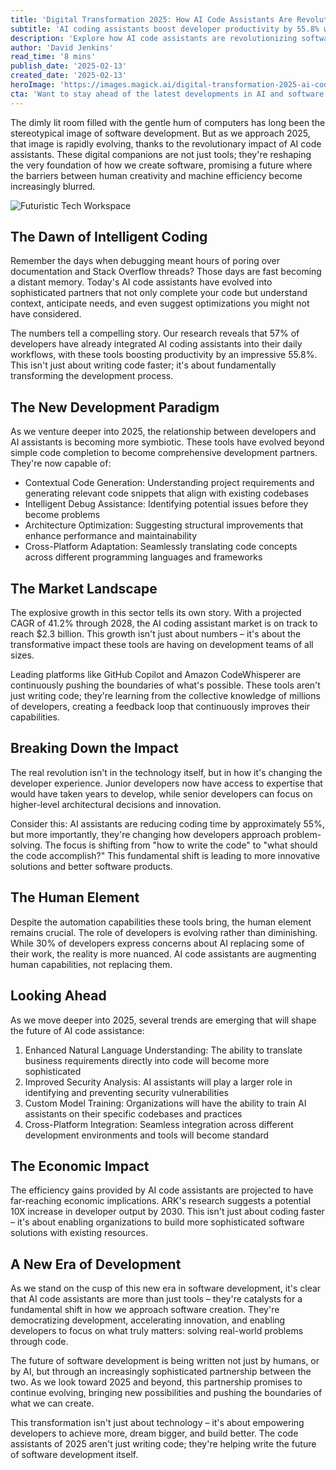 ```yaml
---
title: 'Digital Transformation 2025: How AI Code Assistants Are Revolutionizing Software Development'
subtitle: 'AI coding assistants boost developer productivity by 55.8% while transforming software development'
description: 'Explore how AI code assistants are revolutionizing software development in 2025. Learn about the advancements in intelligent coding, its impact on productivity, and the transformative implications for developers and organizations.'
author: 'David Jenkins'
read_time: '8 mins'
publish_date: '2025-02-13'
created_date: '2025-02-13'
heroImage: 'https://images.magick.ai/digital-transformation-2025-ai-coding.jpg'
cta: 'Want to stay ahead of the latest developments in AI and software development? Follow us on LinkedIn for exclusive insights, expert analysis, and engaging discussions about the future of coding!'
---
```


The dimly lit room filled with the gentle hum of computers has long been the stereotypical image of software development. But as we approach 2025, that image is rapidly evolving, thanks to the revolutionary impact of AI code assistants. These digital companions are not just tools; they're reshaping the very foundation of how we create software, promising a future where the barriers between human creativity and machine efficiency become increasingly blurred.

![Futuristic Tech Workspace](https://i.magick.ai/PIXE/1739514259803_magick_img.webp)

## The Dawn of Intelligent Coding

Remember the days when debugging meant hours of poring over documentation and Stack Overflow threads? Those days are fast becoming a distant memory. Today's AI code assistants have evolved into sophisticated partners that not only complete your code but understand context, anticipate needs, and even suggest optimizations you might not have considered.

The numbers tell a compelling story. Our research reveals that 57% of developers have already integrated AI coding assistants into their daily workflows, with these tools boosting productivity by an impressive 55.8%. This isn't just about writing code faster; it's about fundamentally transforming the development process.

## The New Development Paradigm

As we venture deeper into 2025, the relationship between developers and AI assistants is becoming more symbiotic. These tools have evolved beyond simple code completion to become comprehensive development partners. They're now capable of:

- Contextual Code Generation: Understanding project requirements and generating relevant code snippets that align with existing codebases
- Intelligent Debug Assistance: Identifying potential issues before they become problems
- Architecture Optimization: Suggesting structural improvements that enhance performance and maintainability
- Cross-Platform Adaptation: Seamlessly translating code concepts across different programming languages and frameworks

## The Market Landscape

The explosive growth in this sector tells its own story. With a projected CAGR of 41.2% through 2028, the AI coding assistant market is on track to reach $2.3 billion. This growth isn't just about numbers – it's about the transformative impact these tools are having on development teams of all sizes.

Leading platforms like GitHub Copilot and Amazon CodeWhisperer are continuously pushing the boundaries of what's possible. These tools aren't just writing code; they're learning from the collective knowledge of millions of developers, creating a feedback loop that continuously improves their capabilities.

## Breaking Down the Impact

The real revolution isn't in the technology itself, but in how it's changing the developer experience. Junior developers now have access to expertise that would have taken years to develop, while senior developers can focus on higher-level architectural decisions and innovation.

Consider this: AI assistants are reducing coding time by approximately 55%, but more importantly, they're changing how developers approach problem-solving. The focus is shifting from "how to write the code" to "what should the code accomplish?" This fundamental shift is leading to more innovative solutions and better software products.

## The Human Element

Despite the automation capabilities these tools bring, the human element remains crucial. The role of developers is evolving rather than diminishing. While 30% of developers express concerns about AI replacing some of their work, the reality is more nuanced. AI code assistants are augmenting human capabilities, not replacing them.

## Looking Ahead

As we move deeper into 2025, several trends are emerging that will shape the future of AI code assistance:

1. Enhanced Natural Language Understanding: The ability to translate business requirements directly into code will become more sophisticated
2. Improved Security Analysis: AI assistants will play a larger role in identifying and preventing security vulnerabilities
3. Custom Model Training: Organizations will have the ability to train AI assistants on their specific codebases and practices
4. Cross-Platform Integration: Seamless integration across different development environments and tools will become standard

## The Economic Impact

The efficiency gains provided by AI code assistants are projected to have far-reaching economic implications. ARK's research suggests a potential 10X increase in developer output by 2030. This isn't just about coding faster – it's about enabling organizations to build more sophisticated software solutions with existing resources.

## A New Era of Development

As we stand on the cusp of this new era in software development, it's clear that AI code assistants are more than just tools – they're catalysts for a fundamental shift in how we approach software creation. They're democratizing development, accelerating innovation, and enabling developers to focus on what truly matters: solving real-world problems through code.

The future of software development is being written not just by humans, or by AI, but through an increasingly sophisticated partnership between the two. As we look toward 2025 and beyond, this partnership promises to continue evolving, bringing new possibilities and pushing the boundaries of what we can create.

This transformation isn't just about technology – it's about empowering developers to achieve more, dream bigger, and build better. The code assistants of 2025 aren't just writing code; they're helping write the future of software development itself.